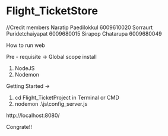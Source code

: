 ﻿# Flight_TicketStore
 
//Credit members
 Naratip Paedilokkul        6009610020
 Sorraurt Puridetchaiyapat  6009680015
 Sirapop Chatarupa          6009680049

How to run web 

Pre - requisite ->
  Global scope install
  1. NodeJS 
  2. Nodemon
    
Getting Started ->
  1. cd Flight_TicketProject in Terminal or CMD
  2. nodemon .\js\config_server.js

http://localhost:8080/ 

Congrate!!
